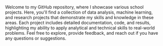 Welcome to my GitHub repository, where I showcase various school projects. Here, you'll find a collection of data analysis, machine learning, and research projects that demonstrate my skills and knowledge in these areas. Each project includes detailed documentation, code, and results, highlighting my ability to apply analytical and technical skills to real-world problems. Feel free to explore, provide feedback, and reach out if you have any questions or suggestions.
